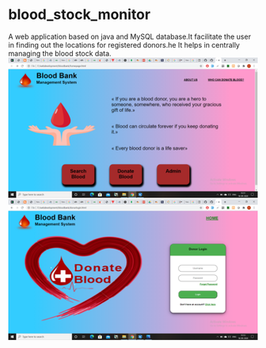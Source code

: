 # blood_stock_monitor
A web application based on java and MySQL database.It facilitate the user in finding out the locations for registered donors.he
It helps in centrally managing the blood stock data.
![HomePage](https://github.com/jadhav1vaibhav/blood_stock_monitor/blob/master/Screenshot%20(1).png)
![User Login](https://github.com/jadhav1vaibhav/blood_stock_monitor/blob/master/Screenshot%20(2).png)
